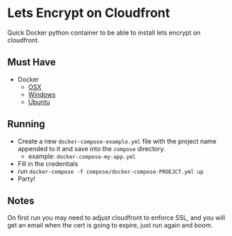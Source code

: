 # Lets Encrypt on Cloudfront
Quick Docker python container to be able to install lets encrypt on cloudfront.

## Must Have
- Docker
	- [OSX](https://docs.docker.com/docker-for-mac/install/)
	- [Windows](https://docs.docker.com/docker-for-windows/install/)
	- [Ubuntu](https://docs.docker.com/engine/installation/linux/docker-ce/ubuntu/)

## Running
- Create a new `docker-compose-example.yml` file with the project name appended to it and save into the `compose` directory.
	- example: `docker-compose-my-app.yml`
- Fill in the credentials
- run `docker-compose -f compose/docker-compose-PROEJCT.yml up`
- Party!

## Notes
On first run you may need to adjust cloudfront to enforce SSL, and you will get an email when the cert is going to expire, just run again and boom.
